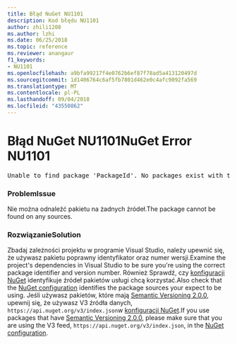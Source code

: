 ```yaml
---
title: Błąd NuGet NU1101
description: Kod błędu NU1101
author: zhili1208
ms.author: lzhi
ms.date: 06/25/2018
ms.topic: reference
ms.reviewer: anangaur
f1_keywords:
- NU1101
ms.openlocfilehash: a9bfa99217f4e0762b6ef87f78ad5a413120497d
ms.sourcegitcommit: 1d1406764c6af5fb7801d462e0c4afc9092fa569
ms.translationtype: MT
ms.contentlocale: pl-PL
ms.lasthandoff: 09/04/2018
ms.locfileid: "43550862"
---
```

# <a name="nuget-error-nu1101"></a><span data-ttu-id="c62ca-103">Błąd NuGet NU1101</span><span class="sxs-lookup"><span data-stu-id="c62ca-103">NuGet Error NU1101</span></span>

<pre>Unable to find package 'PackageId'. No packages exist with this id in source(s): 'sourceA', 'sourceB', 'sourceC'</pre>

### <a name="issue"></a><span data-ttu-id="c62ca-104">Problem</span><span class="sxs-lookup"><span data-stu-id="c62ca-104">Issue</span></span>
<span data-ttu-id="c62ca-105">Nie można odnaleźć pakietu na żadnych źródeł.</span><span class="sxs-lookup"><span data-stu-id="c62ca-105">The package cannot be found on any sources.</span></span>

### <a name="solution"></a><span data-ttu-id="c62ca-106">Rozwiązanie</span><span class="sxs-lookup"><span data-stu-id="c62ca-106">Solution</span></span>
<span data-ttu-id="c62ca-107">Zbadaj zależności projektu w programie Visual Studio, należy upewnić się, że używasz pakietu poprawny identyfikator oraz numer wersji.</span><span class="sxs-lookup"><span data-stu-id="c62ca-107">Examine the project's dependencies in Visual Studio to be sure you're using the correct package identifier and version number.</span></span> <span data-ttu-id="c62ca-108">Również Sprawdź, czy [konfiguracji NuGet](../../consume-packages/Configuring-NuGet-Behavior.md) identyfikuje źródeł pakietów usługi chcą korzystać.</span><span class="sxs-lookup"><span data-stu-id="c62ca-108">Also check that the [NuGet configuration](../../consume-packages/Configuring-NuGet-Behavior.md) identifies the package sources your expect to be using.</span></span> <span data-ttu-id="c62ca-109">Jeśli używasz pakietów, które mają [Semantic Versioning 2.0.0](../../reference/package-versioning.md#semantic-versioning-200), upewnij się, że używasz V3 źródła danych, `https://api.nuget.org/v3/index.json`w [konfiguracji NuGet](../../consume-packages/Configuring-NuGet-Behavior.md).</span><span class="sxs-lookup"><span data-stu-id="c62ca-109">If you use packages that have [Semantic Versioning 2.0.0](../../reference/package-versioning.md#semantic-versioning-200), please make sure that you are using the V3 feed, `https://api.nuget.org/v3/index.json`, in the [NuGet configuration](../../consume-packages/Configuring-NuGet-Behavior.md).</span></span>